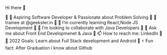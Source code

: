 Hi there 👋

🔸 🔭 Aspiring Software Developer & Passionate about Problem Solving 
🔸 🏹 trainee at @geekster.in 
🔸 🌱 I’m currently learning React,Node JS Development 
🔸 👯 I’m looking to collaborate with Java Developers 
🔸 💬 Ask me about Front End Developmenet & Java 
🔸 📫 How to reach me: LinkedIn 
🔸 🥅 2022 Goals: Learn about Full Stack development and Android
🔸 ⚡ Fun fact: After Graduation i know about Github
